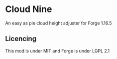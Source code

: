 # Cloud Nine
An easy as pie cloud height adjuster for Forge 1.16.5

## Licencing
This mod is under MIT and Forge is under LGPL 2.1